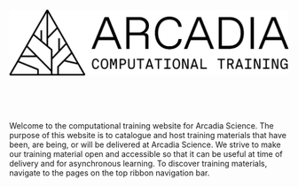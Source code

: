 <br/>
<br/>
<br/>

![](_static/arcadia-logo.png)

<br/>
<br/>
<br/>

Welcome to the computational training website for Arcadia Science.
The purpose of this website is to catalogue and host training materials that have been, are being, or will be delivered at Arcadia Science.
We strive to make our training material open and accessible so that it can be useful at time of delivery and for asynchronous learning.
To discover training materials, navigate to the pages on the top ribbon navigation bar.

<br/>
<br/>
<br/>
